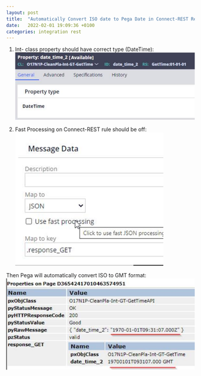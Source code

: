 ```yaml
---
layout: post
title:  "Automatically Convert ISO date to Pega Date in Connect-REST Response"
date:   2022-02-01 19:09:36 +0100
categories: integration rest
---
```

1. Int- class property should have correct type (DateTime):
![DateTime Property](/assets/date-convert-property.png)


2. Fast Processing on Connect-REST rule should be off:
![Fast Processing](/assets/date-convert-fast-processing.png)

Then Pega will automatically convert ISO to GMT format:
![Date Convert Result](/assets/date-convert-result.png)
